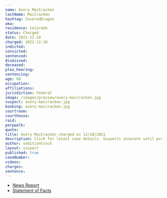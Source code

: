 ```yaml
---
name: Avery MacCracken
lastName: MacCracken
hashtag: CoveredDragon
aka:
residence: Colorado
status: Charged
date: 2021-12-10
charged: 2021-12-10
indicted:
convicted:
sentenced:
dismissed:
deceased:
plea_hearing:
sentencing:
age: 68
occupation:
affiliations:
jurisdiction: Federal
image: /images/preview/avery-maccracken.jpg
suspect: avery-maccracken.jpg
booking: avery-maccracken.jpg
courtroom:
courthouse:
raid:
perpwalk:
quote:
title: Avery MacCracken charged on 12/10/2021
description: Click for latest case details. Suspects innocent until proven guilty.
author: seditiontrack
layout: suspect
published: true
caseNumber:
videos:
charges:
sentence:
---
```

- [News Report](https://www.9news.com/article/news/crime/telluride-man-accused-capitol-riot/73-0099c000-279e-4152-83c8-1acd8da7e0ec)
- [Statement of Facts](https://storage.courtlistener.com/recap/gov.uscourts.dcd.238374/gov.uscourts.dcd.238374.1.1.pdf)
